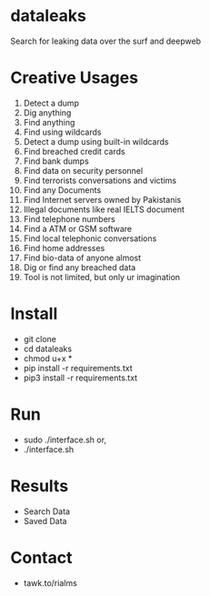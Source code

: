 # dataleaks
Search for leaking data over the surf and deepweb

# Creative Usages
1. Detect a dump
2. Dig anything
3. Find anything
4. Find using wildcards
5. Detect a dump using built-in wildcards
6. Find breached credit cards
7. Find bank dumps
8. Find data on security personnel
9. Find terrorists conversations and victims
10. Find any Documents
11. Find Internet servers owned by Pakistanis
12. Illegal documents like real IELTS document
13. Find telephone numbers
14. Find a ATM or GSM software
15. Find local telephonic conversations
16. Find home addresses
17. Find bio-data of anyone almost
18. Dig or find any breached data
19. Tool is not limited, but only ur imagination



# Install
- git clone 
- cd dataleaks
- chmod u+x *
- pip install -r requirements.txt
- pip3 install -r requirements.txt

# Run
- sudo ./interface.sh
or,
- ./interface.sh

# Results
- Search Data
- Saved Data
 

# Contact
- tawk.to/rialms
